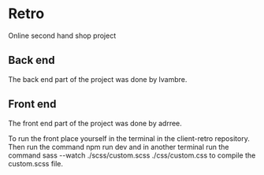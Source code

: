 # Retro
Online second hand shop project

## Back end
The back end part of the project was done by lvambre.

## Front end
The front end part of the project was done by adrree.

To run the front place yourself in the terminal in the client-retro repository. Then run the command npm run dev and in another terminal run the command sass --watch ./scss/custom.scss ./css/custom.css to compile the custom.scss file.
 